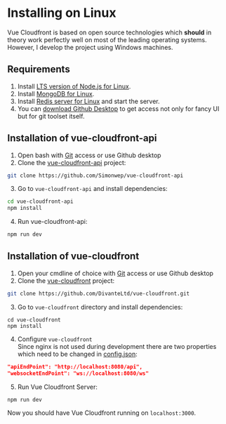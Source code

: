 # Installing on Linux
Vue Cloudfront is based on open source technologies which **should** in theory work perfectly well on most of the leading operating systems.
However, I develop the project using Windows machines.

## Requirements

1. Install [LTS version of Node.js for Linux](https://nodejs.org/en/download/package-manager/).
2. Install [MongoDB for Linux](https://docs.mongodb.com/manual/administration/install-on-linux/).
3. Install [Redis server for Linux](https://packages.debian.org/search?keywords=redis-server) and start the server.
4. You can [download Github Desktop](https://desktop.github.com/) to get access not only for fancy UI but for git toolset itself.

## Installation of vue-cloudfront-api

1. Open bash with [Git](https://git-scm.com/download/win) access or use Github desktop
2. Clone the [vue-cloudfront-api](https://github.com/Simonwep/vue-cloudfront-api) project:

```bash
git clone https://github.com/Simonwep/vue-cloudfront-api
```

3. Go to `vue-cloudfront-api` and install dependencies:

```bash
cd vue-cloudfront-api
npm install
```

4. Run vue-cloudfront-api:

```bash
npm run dev
```

## Installation of vue-cloudfront

1. Open your cmdline of choice with [Git](https://git-scm.com/download/win) access or use Github desktop
2. Clone the [vue-cloudfront](https://github.com/Simonwep/vue-cloudfront) project:

```bash
git clone https://github.com/DivanteLtd/vue-cloudfront.git
```

3. Go to `vue-cloudfront` directory and install dependencies:

```
cd vue-cloudfront
npm install
```

4. Configure `vue-cloudfront`  
Since nginx is not used during development there are two properties which need to be changed in [config.json](https://github.com/Simonwep/vue-cloudfront/blob/master/config/config.json):
```json
"apiEndPoint": "http://localhost:8080/api",
"websocketEndPoint": "ws://localhost:8080/ws"
```

5. Run Vue Cloudfront Server:

```bash
npm run dev
```

Now you should have Vue Cloudfront running on `localhost:3000`.
